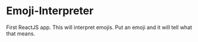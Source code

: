# Emoji-Interpreter
First ReactJS app. This will interpret emojis. Put an emoji and it will tell what that means. 
